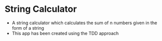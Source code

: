 # String Calculator

- A string calculator which calculates the sum of n numbers given in the form of a string
- This app has been created using the TDD approach
